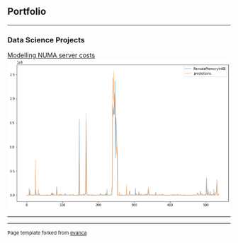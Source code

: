 ## Portfolio

---

### Data Science Projects

[Modelling NUMA server costs](/optimize_server_performance/server_performance_project_page.md)
<br>
<img src="optimize_server_performance/simple_rf_model_predicted_v_actual.png"/>

---


---
<p style="font-size:11px">Page template forked from <a href="https://github.com/evanca/quick-portfolio">evanca</a></p>
<!-- Remove above link if you don't want to attibute -->
